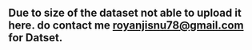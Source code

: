## Due to size of the dataset not able to upload it here. do contact me royanjisnu78@gmail.com for Datset.

